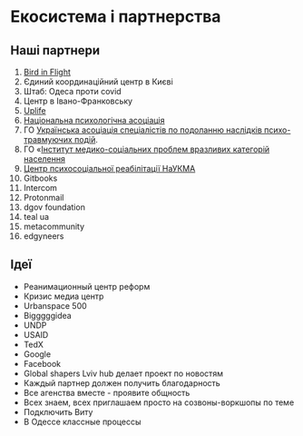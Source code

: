 # Екосистема і партнерства

## **Наші партнери**

1. [Bird in Flight](https://birdinflight.com/)
2. Єдиний координаційний центр в Києві
3. Штаб: Одеса проти covid
4. Центр в Івано-Франковську
5. [Uplife](http://uplife.com.ua/?fbclid=IwAR2w7Wiu3GVDsaCb3hqbggIZskx-5cIz3rWs59SI4EK9ciGB9QSPkg8tPLA#about)
6. [Національна психологічна асоціація](https://www.facebook.com/npa.org.ukraine/photos/a.646567839107182/916007572163206/?type=3&theater)
7. ГО [Українська асоціація спеціалістів по подоланню наслідків психо-травмуючих подій](https://www.facebook.com/Psychological.Crisis.Service.Ukraine/posts/752934608159929/%20). 
8. ГО «[Інститут медико-соціальних проблем вразливих категорій населення](http://ukrims.org/)
9. [Центр психосоціальної реабілітації НаУКМА](https://www.facebook.com/kmarehab/)
10. Gitbooks
11. Intercom
12. Protonmail
13. dgov foundation
14. teal ua
15. metacommunity
16. edgyneers

## Ідеї

* Реанимационный центр реформ
* Кризис медиа центр
* Urbanspace 500
* Bigggggidea
* UNDP
* USAID
* TedX
* Google
* Facebook
* Global shapers Lviv hub делает проект по новостям
* Каждый партнер должен получить благодарность
* Все агенства вместе - проявите общность
* Всех знаем, всех приглашаем просто на созвоны-воркшопы по теме
* Подключить Виту
* В Одессе классные процессы

